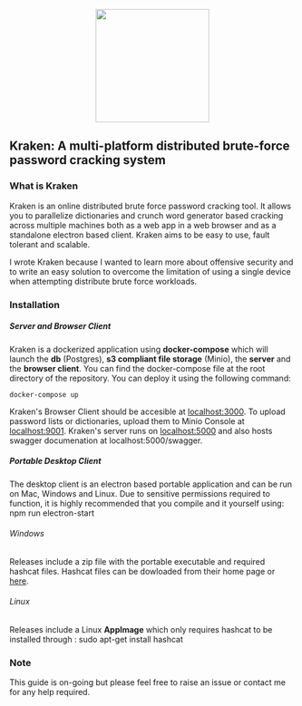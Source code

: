 <p align="center">
  <img width="200" src="https://github.com/arcaneiceman/kraken/blob/master/kraken-client/src/assets/kraken-logo.png"/>
</p>

## Kraken: A multi-platform distributed brute-force password cracking system

<div id="{'introduction'}">

### What is Kraken

</div>

Kraken is an online distributed brute force password cracking tool. It allows you to parallelize dictionaries and crunch word generator based cracking across multiple machines both as a web app in a web browser and as a standalone electron based client. Kraken aims to be easy to use, fault tolerant and scalable.

I wrote Kraken because I wanted to learn more about offensive security and to write an easy solution to overcome the limitation of using a single device when attempting distribute brute force workloads.

<div id="{'installation'}">

### Installation

</div>

##### Server and Browser Client
Kraken is a dockerized application using <strong>docker-compose</strong> which will launch the <strong>db</strong> (Postgres), <strong>s3 compliant file storage</strong> (Minio),
the <strong>server</strong> and the <strong>browser client</strong>. You can find the docker-compose file at the root directory of the repository. You can deploy it using the following command:

```
docker-compose up
```
Kraken's Browser Client should be accesible at <a href=http://localhost:3000>localhost:3000</a>. To upload password lists or dictionaries, upload them to Minio Console at <a href=http://localhost:9001>localhost:9001</a>. Kraken's server runs on <a href=http://localhost:5000>localhost:5000</a> and also hosts swagger documenation at localhost:5000/swagger.

##### Portable Desktop Client

The desktop client is an electron based portable application and can be run on Mac, Windows and Linux. Due to sensitive permissions required to function, it is highly recommended that you compile and it yourself using: <syntaxhighlighter language="bash" style="{github}">npm run electron-start</syntaxhighlighter>

###### Windows

Releases include a zip file with the portable executable and required hashcat files. Hashcat files can be dowloaded from their home page or [here](https://hashcat.net/files/hashcat-5.1.0.7z).

###### Linux

Releases include a Linux **AppImage** which only requires hashcat to be installed through : <syntaxhighlighter language="bash" style="{github}">sudo apt-get install hashcat</syntaxhighlighter>

### Note

This guide is on-going but please feel free to raise an issue or contact me for any help required.

